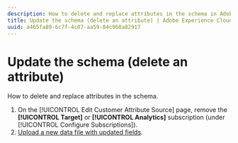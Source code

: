 ```yaml
---
description: How to delete and replace attributes in the schema in Adobe Experience Cloud.
title: Update the schema (delete an attribute) | Adobe Experience Cloud
uuid: a465fa89-6c7f-4c07-aa59-84c968a82917
---
```


# Update the schema (delete an attribute)

How to delete and replace attributes in the schema.

1. On the [!UICONTROL Edit Customer Attribute Source] page, remove the **[!UICONTROL Target]** or **[!UICONTROL Analytics]** subscription (under [!UICONTROL Configure Subscriptions]).
1. [Upload a new data file with updated fields](../attributes/t-crs-usecase.md#task_BCC327B2A0EF4A1BBB2934013AB92B78).
